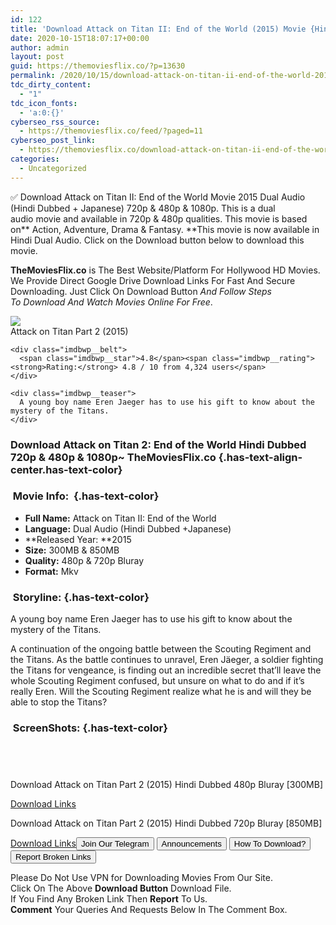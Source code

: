 ```yaml
---
id: 122
title: 'Download Attack on Titan II: End of the World (2015) Movie {Hindi Dubbed} Bluray 480p [300MB] || 720p [850MB]'
date: 2020-10-15T18:07:17+00:00
author: admin
layout: post
guid: https://themoviesflix.co/?p=13630
permalink: /2020/10/15/download-attack-on-titan-ii-end-of-the-world-2015-movie-hindi-dubbed-bluray-480p-300mb-720p-850mb/
tdc_dirty_content:
  - "1"
tdc_icon_fonts:
  - 'a:0:{}'
cyberseo_rss_source:
  - https://themoviesflix.co/feed/?paged=11
cyberseo_post_link:
  - https://themoviesflix.co/download-attack-on-titan-ii-end-of-the-world-2015-hindi-dubbed-480p-720p/
categories:
  - Uncategorized
---
```

✅ Download Attack on Titan II: End of the World&nbsp;Movie&nbsp;2015 Dual Audio (Hindi Dubbed + Japanese)&nbsp;720p&nbsp;&&nbsp;480p&nbsp;& 1080p. This is&nbsp;a&nbsp;dual audio&nbsp;movie and available in&nbsp;720p&nbsp;&&nbsp;480p&nbsp;qualities. This movie is based on**&nbsp;Action, Adventure, Drama & Fantasy.&nbsp;**This movie is now available in Hindi Dual Audio. Click on the Download button below to download this movie.

**TheMoviesFlix.co**&nbsp;is The Best Website/Platform For Hollywood HD Movies. We Provide Direct Google Drive Download Links For Fast And Secure Downloading. Just Click On Download Button&nbsp;_And Follow Steps To&nbsp;Download And Watch Movies Online For Free_.

<div class="imdbwp imdbwp--movie dark">
  <div class="imdbwp__thumb">
    <a class="imdbwp__link" target="_blank" title="Attack on Titan Part 2" href="https://www.imdb.com/title/tt4294052/" rel="nofollow noopener noreferrer"><img class="imdbwp__img" src="https://m.media-amazon.com/images/M/MV5BYjU5ZThjMjgtOGExNi00ZmUzLWFiN2QtNTQ3YmYwN2ExNjU1XkEyXkFqcGdeQXVyNDQyNzIwNDQ@._V1_SX300.jpg" /></a>
  </div>
  
  <div class="imdbwp__content">
    <div class="imdbwp__header">
      <span class="imdbwp__title">Attack on Titan Part 2</span> (2015)
    </div>
    
    <div class="imdbwp__belt">
      <span class="imdbwp__star">4.8</span><span class="imdbwp__rating"><strong>Rating:</strong> 4.8 / 10 from 4,324 users</span>
    </div>
    
    <div class="imdbwp__teaser">
      A young boy name Eren Jaeger has to use his gift to know about the mystery of the Titans.
    </div>
  </div>
</div>

### Download Attack on Titan 2: End of the World Hindi&nbsp;Dubbed 720p & 480p & 1080p~ TheMoviesFlix.co {.has-text-align-center.has-text-color}

### &nbsp;Movie Info:&nbsp; {.has-text-color}

  * **Full Name:**&nbsp;Attack on Titan II: End of the World
  * **Language:**&nbsp;Dual Audio (Hindi Dubbed +Japanese)
  * **Released Year:&nbsp;**2015
  * **Size:**&nbsp;300MB & 850MB
  * **Quality:**&nbsp;480p & 720p Bluray
  * **Format:**&nbsp;Mkv

### &nbsp;Storyline: {.has-text-color}

A young boy name Eren Jaeger has to use his gift to know about the mystery of the Titans.

A continuation of the ongoing battle between the Scouting Regiment and the Titans. As the battle continues to unravel, Eren Jäeger, a soldier fighting the Titans for vengeance, is finding out an incredible secret that’ll leave the whole Scouting Regiment confused, but unsure on what to do and if it’s really Eren. Will the Scouting Regiment realize what he is and will they be able to stop the Titans?

### &nbsp;ScreenShots: {.has-text-color}

<div class="wp-block-image">
  <figure class="aligncenter"><img src="https://i.imgur.com/vz69j7u.jpg" alt /></figure>
</div>

<div class="wp-block-image">
  <figure class="aligncenter"><img src="https://i.imgur.com/6n2Buyy.jpg" alt /></figure>
</div>

<div class="wp-block-image">
  <figure class="aligncenter"><img src="https://i.imgur.com/GgQILCC.jpg" alt /></figure>
</div>

<div class="wp-block-image">
  <figure class="aligncenter"><img src="https://i.imgur.com/pfHk03B.jpg" alt /></figure>
</div>

<p class="has-text-align-center has-text-color has-medium-font-size">
  Download Attack on Titan Part 2 (2015) Hindi Dubbed 480p Bluray [300MB]
</p>

<span class="mb-center maxbutton-3-center"><span class="maxbutton-3-container mb-container"><a class="maxbutton-3 maxbutton maxbutton-post-button" target="_blank" rel="nofollow noopener noreferrer" href="https://coinquint.com/a13490/"><span class="mb-text">Download Links</span></a></span></span>

<p class="has-text-align-center has-text-color has-medium-font-size">
  Download Attack on Titan Part 2 (2015) Hindi Dubbed 720p Bluray [850MB]
</p>

<span class="mb-center maxbutton-3-center"><span class="maxbutton-3-container mb-container"><a class="maxbutton-3 maxbutton maxbutton-post-button" target="_blank" rel="nofollow noopener noreferrer" href="https://coinquint.com/a13492/"><span class="mb-text">Download Links</span></a></span></span><a href="https://t.me/themoviesflixcom" target="_blank" data-wpel-link="external" rel="nofollow external noopener noreferrer"><button class="button button5">Join Our Telegram</button></a> <a href="https://themoviesflix.co/download-attack-on-titan-ii-end-of-the-world-2015-hindi-dubbed-480p-720p/#" target="_blank" data-wpel-link="external" rel="nofollow external noopener noreferrer"><button class="button button5">Announcements</button></a> <a href="https://themoviesflix.com/how-to-download/" target="_blank" data-wpel-link="external" rel="nofollow external noopener noreferrer"><button class="button button5">How To Download?</button></a> <a href="https://themoviesflix.co/download-attack-on-titan-ii-end-of-the-world-2015-hindi-dubbed-480p-720p/#" target="_blank" data-wpel-link="external" rel="nofollow external noopener noreferrer"><button class="button button5">Report Broken Links</button></a> 

<div class="alert alert-danger">
  Please Do Not Use VPN for Downloading Movies From Our Site.
</div>

<div class="alert alert-success">
  Click On The Above <strong>Download Button</strong> Download File.
</div>

<div class="alert alert-warning">
  If You Find Any Broken Link Then <strong>Report</strong> To Us.
</div>

<div class="alert alert-info">
  <strong>Comment</strong> Your Queries And Requests Below In The Comment Box.
</div>